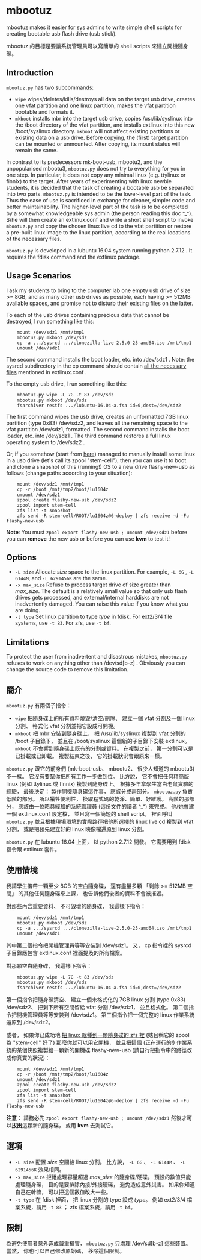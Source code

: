 # mbootuz

mbootuz makes it easier for sys admins to write simple shell scripts
for creating bootable usb flash drive (usb stick).

mbootuz 的目標是要讓系統管理員可以寫簡單的 shell scripts 來建立開機隨身碟。

## Introduction

```mbootuz.py``` has two subcommands:
- ```wipe``` wipes/deletes/kills/destroys all data on the target usb drive,
  creates one vfat partition and one linux partition,
  makes the vfat partition bootable and formats it.
- ```mkboot``` installs mbr into the target usb drive,
  copies /usr/lib/syslinux into the /boot directory of the vfat partition,
  and installs extlinux into this new /boot/syslinux directory.
  ```mkboot``` will not affect existing partitions or
  existing data on a usb drive.
  Before copying, the (first) target partition can be mounted or unmounted.
  After copying, its mount status will remain the same.

In contrast to its predecessors mk-boot-usb, mbootu2,
and the unpopularised mbootu3,
```mbootuz.py``` does not try to everything for you in one step.
In particular, it does not copy any minimal linux
(e.g. ttylinux or finnix) to the target.
After years of experimenting with linux newbie students,
it is decided that the task of creating a bootable usb
be separated into two parts.
```mbootuz.py``` is intended to be the lower-level part of the task.
Thus the ease of use is sacrificed in exchange for cleaner,
simpler code and better maintainability.
The higher-level part of the task is to be completed
by a somewhat knowledgeable sys admin (the person reading this doc ^_^).
S/he will then create an extlinux.conf and write a short shell script
to invoke ```mbootuz.py``` and copy the chosen linux live cd
to the vfat partition or restore a pre-built linux image
to the linux partition, according to the real locations
of the necessary files.

```mbootuz.py``` is developed in a lubuntu 16.04 system
running python 2.7.12 . It requires the fdisk command
and the extlinux package.

## Usage Scenarios

I ask my students to bring to the computer lab
one empty usb drive of size >= 8GB,
and as many other usb drives as possible,
each having >= 512MB available spaces,
and promise not to disturb their existing files on the latter.

To each of the usb drives containing precious data
that cannot be destroyed, I run something like this:
```
    mount /dev/sdz1 /mnt/tmp1
    mbootuz.py mkboot /dev/sdz
    cp -a .../sysrcd .../clonezilla-live-2.5.0-25-amd64.iso /mnt/tmp1
    umount /dev/sdz1
```
The second command installs the boot loader, etc. into /dev/sdz1 .
Note: the sysrcd subdirectory in the cp command should contain
[all the necessary files](http://www.system-rescue-cd.org/manual/Installing_SystemRescueCd_on_the_disk/)
mentioned in extlinux.conf .

To the empty usb drive, I run something like this:
```
    mbootuz.py wipe -L 7G -t 83 /dev/sdz
    mbootuz.py mkboot /dev/sdz
    fsarchiver restfs .../lubuntu-16.04-a.fsa id=0,dest=/dev/sdz2
```
The first command wipes the usb drive, creates an
unformatted 7GB linux partition (type 0x83) /dev/sdz2,
and leaves all the remaining space to the
vfat partition /dev/sdz1, formatted.
The second command installs the boot loader, etc. into /dev/sdz1 .
The third command restores a full linux operating system to /dev/sdz2 .

Or, if you somehow (start from
[here](https://github.com/zfsonlinux/zfs/wiki/Ubuntu-16.10-Root-on-ZFS))
managed to manually install some linux in a usb drive
(let's call its zpool "stem-cell"), then you can use it to boot and 
clone a snapshot of this (running!) OS to a new drive flashy-new-usb as follows
(change paths acoording to your situation):
```
    mount /dev/sdz1 /mnt/tmp1
    cp -r /boot /mnt/tmp2/boot/lu1604z
    umount /dev/sdz1
    zpool create flashy-new-usb /dev/sdz2
    zpool import stem-cell
    zfs list -t snapshot
    zfs send -R stem-cell/ROOT/lu1604z@6-deploy | zfs receive -d -Fu flashy-new-usb
```
**Note**: You must ```zpool export flashy-new-usb ; umount /dev/sdz1```
before you can **remove** the new usb or before you can use **kvm** to test it!

## Options

- ```-L size``` Allocate _size_ space to the linux partition.
  For example, ```-L 6G``` , ```-L 6144M```, and ```-L 6291456K``` are the same.
- ```-x max_size``` Refuse to process target drive of size
  greater than *max_size*. The default is a relatively small
  value so that only usb flash drives gets processed,
  and external/internal harddisks are not
  inadvertently damaged. You can raise this value if you know
  what you are doing.
- ```-t type``` Set linux partition to type _type_ in fdisk.
  For ext2/3/4 file systems, use ```-t 83```.
  For zfs, use ```-t bf```.

## Limitations

To protect the user from inadvertent and disastrous mistakes,
```mbootuz.py``` refuses to work on anything other than /dev/sd[b-z] .
Obviously you can change the source code to remove this limitation.


## 簡介

```mbootuz.py``` 有兩個子指令：
- ```wipe``` 把隨身碟上的所有資料燒毀/清空/刪除、
  建立一個 vfat 分割及一個 linux 分割、
  格式化 vfat 分割並把它設成可開機。
- ```mkboot``` 把 mbr 安裝到隨身碟上、
  把 /usr/lib/syslinux 複製到 vfat 分割的 /boot 子目錄下，
  並且在 /boot/syslinux 這個新的子目錄下安裝 extlinux。
  ```mkboot``` 不會響到隨身碟上既有的分割或資料。
  在複製之前， 第一分割可以是已掛載或已卸載。
  複製結束之後， 它的掛載狀況會跟原來一樣。

```mbootuz.py``` 跟它的前身們 (mk-boot-usb、 mbootu2、
很少人知道的 mbootu3) 不一樣。
它沒有要幫你把所有工作一步做到位。
比方說， 它不會把任何精簡版 linux (例如 ttylinux 或 finnix)
複製到隨身碟上。 根據多年拿學生當白老鼠實驗的經驗，
最後決定： 製作開機隨身碟這件事， 應該分成兩部分。
```mbootuz.py``` 負責低階的部分。
所以犧牲便利性， 換取程式碼的乾淨、簡單、好維護。
高階的那部分， 應該由一位略具經驗的系統管理員 (這份文件的讀者 ^_^) 來完成。
他/她會建一個 extlinux.conf 設定檔， 並且寫一個簡短的 shell script，
裡面呼叫 ```mbootuz.py``` 並且根據現場環境的實際路徑把他所選擇的
linux live cd 複製到 vfat 分割， 或是把預先建立好的
linux 映像檔還原到 linux 分割。

```mbootuz.py``` 在 lubuntu 16.04 上面，
以 python 2.7.12 開發。 它需要用到 fdisk 指令跟 extlinux 套件。

## 使用情境

我請學生攜帶一顆至少 8GB 的空白隨身碟，
還有盡量多顆 「剩餘 >= 512MB 空間」 的其他任何隨身碟來上課，
也告訴他們後者的資料不會被摧毀。

對那些內含重要資料、 不可毀壞的隨身碟， 我這樣下指令：
```
    mount /dev/sdz1 /mnt/tmp1
    mbootuz.py mkboot /dev/sdz
    cp -a .../sysrcd .../clonezilla-live-2.5.0-25-amd64.iso /mnt/tmp1
    umount /dev/sdz1
```
其中第二個指令把開機管理員等等安裝到 /dev/sdz1。
又， cp 指令裡的 sysrcd 子目錄應包含 extlinux.conf 裡面提及的所有檔案。

對那顆空白隨身碟， 我這樣下指令：
```
    mbootuz.py wipe -L 7G -t 83 /dev/sdz
    mbootuz.py mkboot /dev/sdz
    fsarchiver restfs .../lubuntu-16.04-a.fsa id=0,dest=/dev/sdz2
```
第一個指令把隨身碟清空、 建立一個未格式化的 7GB
linux 分割 (type 0x83) /dev/sdz2、
把剩下所有空間留給 vfat 分割 /dev/sdz1， 並且格式化。
第二個指令把開機管理員等等安裝到 /dev/sdz1。
第三個指令把一個完整的 linux 作業系統還原到 /dev/sdz2。

或者， 如果你已成功地 [把 linux 栽種到一顆隨身碟的 zfs 裡](https://newtoypia.blogspot.tw/2017/03/zfs-root.html)
(姑且稱它的 zpool 為 "stem-cell" 好了) 那麼你就可以用它開機，
並且把這個 (正在運行的!) 作業系統的某個快照複製給一顆新的開機碟 flashy-new-usb
(請自行把指令中的路徑改成你真實的狀況)：
```
    mount /dev/sdz1 /mnt/tmp1
    cp -r /boot /mnt/tmp2/boot/lu1604z
    umount /dev/sdz1
    zpool create flashy-new-usb /dev/sdz2
    zpool import stem-cell
    zfs list -t snapshot
    zfs send -R stem-cell/ROOT/lu1604z@6-deploy | zfs receive -d -Fu flashy-new-usb
```
**注意**： 請務必先 ```zpool export flashy-new-usb ; umount /dev/sdz1```
然後才可以**拔出**這顆新的隨身碟， 或用 **kvm** 去測試它。

## 選項

- ```-L size``` 配置 _size_ 空間給 linux 分割。
  比方說， ```-L 6G``` 、 ```-L 6144M``` 、 ```-L 6291456K``` 效果相同。
- ```-x max_size``` 拒絕處理容量超過 *max_size* 的隨身碟/硬碟。
  預設的數值只能處理隨身碟， 目的是要排除內接/外接硬碟，
  避免造成意外災害。 如果你知道自己在幹嘛， 可以把這個數值改大一些。
- ```-t type``` 在 fdisk 裡面， 把 linux 分割的 type 設成 _type_。
  例如 ext2/3/4 檔案系統，請用 ```-t 83``` ；
  zfs 檔案系統，請用 ```-t bf```。

## 限制

為避免使用者意外造成嚴重損害， ```mbootuz.py```
只處理 /dev/sd[b-z] 這些裝置。
當然， 你也可以自己修改原始碼， 移除這個限制。

